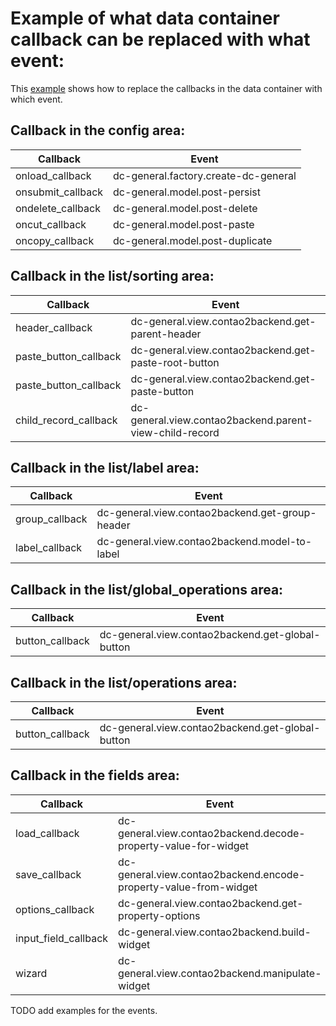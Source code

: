 Example of what data container callback can be replaced with what event:
========================================================================
This [example][example-2] shows how to replace the callbacks in the data container with which event.


Callback in the config area:
----------------------------
| Callback | Event |
| -------- | ----- |
| onload_callback | dc-general.factory.create-dc-general  |
| onsubmit_callback | dc-general.model.post-persist  |
| ondelete_callback | dc-general.model.post-delete  |
| oncut_callback | dc-general.model.post-paste  |
| oncopy_callback | dc-general.model.post-duplicate  |

Callback in the list/sorting area:
----------------------------
| Callback | Event |
| -------- | ----- |
| header_callback | dc-general.view.contao2backend.get-parent-header  |
| paste_button_callback | dc-general.view.contao2backend.get-paste-root-button  |
| paste_button_callback | dc-general.view.contao2backend.get-paste-button  |
| child_record_callback | dc-general.view.contao2backend.parent-view-child-record  |

Callback in the list/label area:
----------------------------
| Callback | Event |
| -------- | ----- |
| group_callback | dc-general.view.contao2backend.get-group-header  |
| label_callback | dc-general.view.contao2backend.model-to-label  |

Callback in the list/global_operations area:
----------------------------
| Callback | Event |
| -------- | ----- |
| button_callback | dc-general.view.contao2backend.get-global-button  |

Callback in the list/operations area:
----------------------------
| Callback | Event |
| -------- | ----- |
| button_callback | dc-general.view.contao2backend.get-global-button  |

Callback in the fields area:
----------------------------
| Callback | Event |
| -------- | ----- |
| load_callback | dc-general.view.contao2backend.decode-property-value-for-widget  |
| save_callback | dc-general.view.contao2backend.encode-property-value-from-widget  |
| options_callback | dc-general.view.contao2backend.get-property-options  |
| input_field_callback | dc-general.view.contao2backend.build-widget  |
| wizard | dc-general.view.contao2backend.manipulate-widget  |


TODO add examples for the events.






[example-2]: https://github.com/contao-community-alliance/dc-general-example/blob/master/example/example-2/example-2.md
